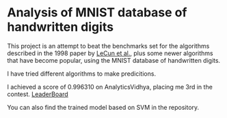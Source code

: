 ﻿# Analysis of MNIST database of handwritten digits

This project is an attempt to beat the benchmarks set for the algorithms described in the 1998 paper by [LeCun et al.](http://yann.lecun.com/exdb/mnist/), plus some newer algorithms that have become popular, using the MNIST database of handwritten digits. 

I have tried different algorithms to make predicitions.

I achieved a score of 0.996310 on AnalyticsVidhya, placing me 3rd in the contest.
[LeaderBoard](https://datahack.analyticsvidhya.com/contest/practice-problem-identify-the-digits/lb)

You can also find the trained model based on SVM in the repository.
